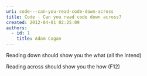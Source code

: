 ```yaml
---
uri: code---can-you-read-code-down-across
title: Code - Can you read code down across?
created: 2012-04-01 02:25:09
authors:
  - id: 1
    title: Adam Cogan
---
```





<span class='intro'> <p>Reading down should show you the what (all the intend)<br></p><p>​Reading across should show you the how (F12)</p> 
​​<br> </span>




